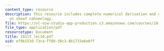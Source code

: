 ```yaml
---
content_type: resource
description: This resource includes complete numerical derivation and description
  on sheaf cohomology.
file: https://ol-ocw-studio-app-production.s3.amazonaws.com/courses/18-117-topics-in-several-complex-variables-spring-2005/ef9b153d73caff8938c38b1733a6e6ff_18117_lec10.pdf
file_type: application/pdf
resourcetype: Document
title: 18117_lec10.pdf
uid: ef9b153d-73ca-ff89-38c3-8b1733a6e6ff
---
```

